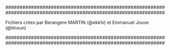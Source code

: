 ########################################################
########################################################

Fichiers crées par Berangere MARTIN (@ekkhi) et Emmanuel Jouve (@tinoun)


########################################################
########################################################